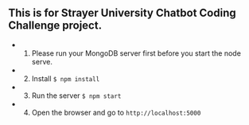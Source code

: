 ## This is for Strayer University Chatbot Coding Challenge project.
* 1. Please run your MongoDB server first before you start the node serve.
* 2. Install
    ```$ npm install```
* 3. Run the server
    ```$ npm start```
* 4. Open the browser and go to
    ```http://localhost:5000```

